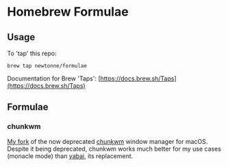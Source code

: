 # Homebrew Formulae

## Usage

To 'tap' this repo:

```
brew tap newtonne/formulae
```

Documentation for Brew 'Taps': [https://docs.brew.sh/Taps](https://docs.brew.sh/Taps)


## Formulae

### chunkwm

[My fork](https://github.com/newtonne/chunkwm) of the now deprecated [chunkwm](https://koekeishiya.github.io/chunkwm/index.html) window manager for macOS. Despite it being deprecated, chunkwm works much better for my use cases (monacle mode) than [yabai](https://github.com/koekeishiya/yabai), its replacement.
